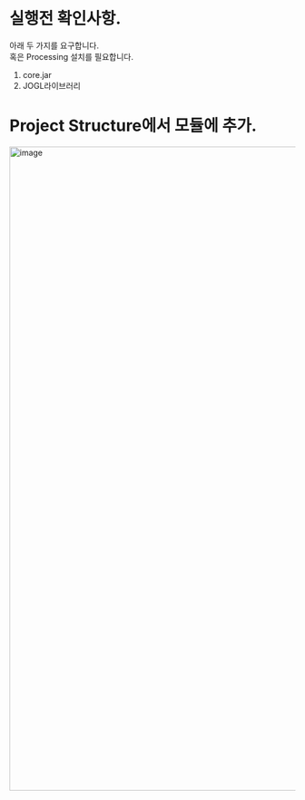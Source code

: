 # 실행전 확인사항.
아래 두 가지를 요구합니다.</br>
혹은 Processing 설치를 필요합니다.
1. core.jar
2. JOGL라이브러리


# Project Structure에서 모듈에 추가.
<img width="1136" alt="image" src="https://github.com/tlswltjq/WaterMelonGame/assets/41179427/3ea5e63c-0621-4641-aaa9-a1aef60d0bf7">
